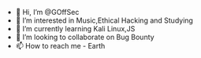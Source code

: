 - 👋 Hi, I’m @GOffSec
- 👀 I’m interested in Music,Ethical Hacking and Studying
- 🌱 I’m currently learning Kali Linux,JS
- 💞️ I’m looking to collaborate on Bug Bounty
- 📫 How to reach me - Earth

<!---
Rehaan777/Rehaan777 is a ✨ special ✨ repository because its `README.md` (this file) appears on your GitHub profile.
You can click the Preview link to take a look at your changes.
--->
